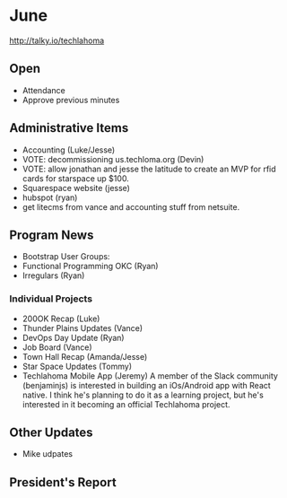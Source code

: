 # June
http://talky.io/techlahoma

## Open
* Attendance
* Approve previous minutes

## Administrative Items
* Accounting (Luke/Jesse)
* VOTE: decommissioning us.techloma.org (Devin)
* VOTE: allow jonathan and jesse the latitude to create an MVP for rfid cards for starspace up $100.
* Squarespace website (jesse)
* hubspot (ryan)
* get litecms from vance and accounting stuff from netsuite.

## Program News
* Bootstrap User Groups: 
 * Functional Programming OKC (Ryan)
 * Irregulars (Ryan)

### Individual Projects
* 200OK Recap (Luke)
* Thunder Plains Updates (Vance)
* DevOps Day Update (Ryan)
* Job Board (Vance)
* Town Hall Recap (Amanda/Jesse)
* Star Space Updates (Tommy)
* Techlahoma Mobile App (Jeremy)
  A member of the Slack community (benjaminjs) is interested in building
  an iOs/Android app with React native. I think he's planning to do it
  as a learning project, but he's interested in it becoming an
  official Techlahoma project.

## Other Updates
* Mike udpates

## President's Report 
